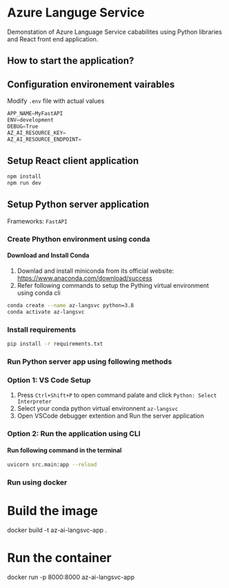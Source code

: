 # Azure Languge Service
Demonstation of Azure Language Service cababilites using Python libraries and React front end application.

## How to start the application?

## Configuration environement vairables
Modify `.env` file with actual values
```ts
APP_NAME=MyFastAPI
ENV=development
DEBUG=True
AZ_AI_RESOURCE_KEY=
AZ_AI_RESOURCE_ENDPOINT=
```
 
## Setup React client application 
```bash
npm install
npm run dev 
```

## Setup Python server application
Frameworks: `FastAPI`

### Create Phython environment using conda

#### Download and Install Conda
1. Downlad and install miniconda from its official website: https://www.anaconda.com/download/success
2. Refer following commands to setup the Pything virtual environment using conda cli

```bash
conda create --name az-langsvc python=3.8
conda activate az-langsvc
```

### Install requirements
```bash
pip install -r requirements.txt
```

### Run Python server app using following methods
### Option 1: VS Code Setup
1. Press `Ctrl+Shift+P` to open command palate and click `Python: Select Interpreter`
2. Select your conda python virtual environnent `az-langsvc`
3. Open VSCode debugger extention and Run the server application

### Option 2: Run the application using CLI
#### Run following command in the terminal
```bash
uvicorn src.main:app --reload
```

### Run using docker
# Build the image
docker build -t az-ai-langsvc-app .

# Run the container
docker run -p 8000:8000 az-ai-langsvc-app